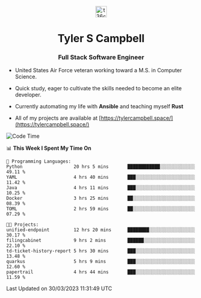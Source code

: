 <p align="center">
<a href="https://www.linkedin.com/in/t36campbell" target="blank"><img align="center" src="https://ik.imagekit.io/t36campbell/Portfolio/linkedin.png.original_m8bbGgPh6.png" alt="t36campbell" height="30" width="30" /></a>
</p>
<h1 align="center">Tyler S Campbell</h1>
<h3 align="center">Full Stack Software Engineer</h3>

* United States Air Force veteran working toward a M.S. in Computer Science.

* Quick study, eager to cultivate the skills needed to become an elite developer.

* Currently automating my life with **Ansible** and teaching myself **Rust**

* All of my projects are available at [https://tylercampbell.space/](https://tylercampbell.space/)

<!--START_SECTION:waka-->
![Code Time](http://img.shields.io/badge/Code%20Time-2%2C341%20hrs%2049%20mins-blue)

📊 **This Week I Spent My Time On** 

```text
💬 Programming Languages: 
Python                   20 hrs 5 mins       ████████████░░░░░░░░░░░░░   49.11 % 
YAML                     4 hrs 40 mins       ███░░░░░░░░░░░░░░░░░░░░░░   11.42 % 
Java                     4 hrs 11 mins       ███░░░░░░░░░░░░░░░░░░░░░░   10.25 % 
Docker                   3 hrs 25 mins       ██░░░░░░░░░░░░░░░░░░░░░░░   08.39 % 
TOML                     2 hrs 59 mins       ██░░░░░░░░░░░░░░░░░░░░░░░   07.29 % 

🐱‍💻 Projects: 
unified-endpoint         12 hrs 20 mins      ████████░░░░░░░░░░░░░░░░░   30.17 % 
filingcabinet            9 hrs 2 mins        ██████░░░░░░░░░░░░░░░░░░░   22.10 % 
td-ticket-history-report 5 hrs 30 mins       ███░░░░░░░░░░░░░░░░░░░░░░   13.48 % 
quarkus                  5 hrs 9 mins        ███░░░░░░░░░░░░░░░░░░░░░░   12.60 % 
papertrail               4 hrs 44 mins       ███░░░░░░░░░░░░░░░░░░░░░░   11.59 % 
```


 Last Updated on 30/03/2023 11:31:49 UTC
<!--END_SECTION:waka-->
